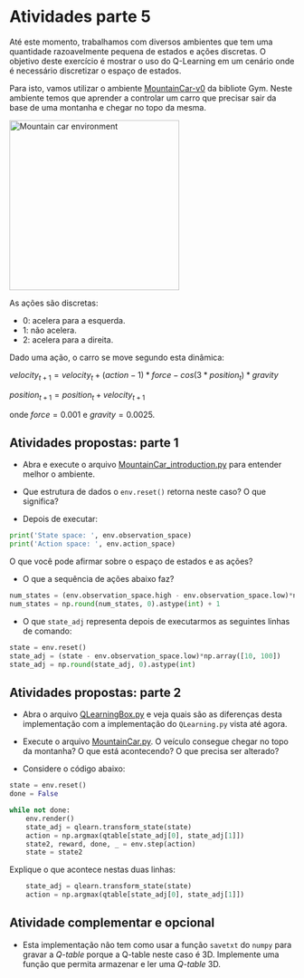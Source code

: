 # Atividades parte 5

Até este momento, trabalhamos com diversos ambientes que tem uma quantidade razoavelmente pequena de estados e ações discretas. O objetivo deste exercício é mostrar o uso do Q-Learning em um cenário onde é necessário discretizar o espaço de estados. 

Para isto, vamos utilizar o ambiente [MountainCar-v0](https://www.gymlibrary.ml/environments/classic_control/mountain_car/) da bibliote Gym. Neste ambiente temos que aprender a controlar um carro que precisar sair da base de uma montanha e chegar no topo da mesma.

<img src="mountain_car.gif" alt="Mountain car environment" width="300"/>

As ações são discretas: 

* 0: acelera para a esquerda.
* 1: não acelera.
* 2: acelera para a direita. 

Dado uma ação, o carro se move segundo esta dinâmica: 

$velocity_{t+1} = velocity_{t} + (action - 1) * force - cos(3 * position_{t}) * gravity$

$position_{t+1} = position_{t} + velocity_{t+1}$

onde $force = 0.001$ e $gravity = 0.0025$. 

## Atividades propostas: parte 1

* Abra e execute o arquivo [MountainCar_introduction.py](./MountainCar_introduction.py) para entender melhor o ambiente. 

* Que estrutura de dados o `env.reset()` retorna neste caso? O que significa?

* Depois de executar:

```python
print('State space: ', env.observation_space)
print('Action space: ', env.action_space)
```

O que você pode afirmar sobre o espaço de estados e as ações? 

* O que a sequência de ações abaixo faz?

```python
num_states = (env.observation_space.high - env.observation_space.low)*np.array([10, 100])
num_states = np.round(num_states, 0).astype(int) + 1
```

* O que `state_adj` representa depois de executarmos as seguintes linhas de comando: 

```python
state = env.reset()
state_adj = (state - env.observation_space.low)*np.array([10, 100])
state_adj = np.round(state_adj, 0).astype(int)
```

## Atividades propostas: parte 2

* Abra o arquivo [QLearningBox.py](./QLearningBox.py) e veja quais são as diferenças desta implementação com a implementação do `QLearning.py` vista até agora. 

* Execute o arquivo [MountainCar.py](MountainCar.py). O veículo consegue chegar no topo da montanha? O que está acontecendo? O que precisa ser alterado?

* Considere o código abaixo: 

````python
state = env.reset()
done = False

while not done:
    env.render()
    state_adj = qlearn.transform_state(state)
    action = np.argmax(qtable[state_adj[0], state_adj[1]])
    state2, reward, done, _ = env.step(action)
    state = state2
````

Explique o que acontece nestas duas linhas: 

````python
    state_adj = qlearn.transform_state(state)
    action = np.argmax(qtable[state_adj[0], state_adj[1]])
````

## Atividade complementar e opcional

* Esta implementação não tem como usar a função `savetxt` do `numpy` para gravar a *Q-table* porque a Q-table neste caso é 3D. Implemente uma função que permita armazenar e ler uma *Q-table* 3D. 




